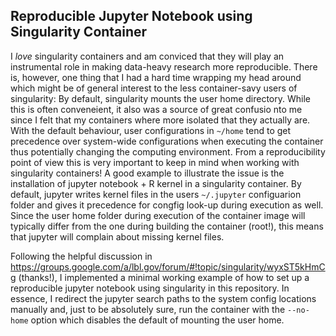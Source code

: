## Reproducible Jupyter Notebook using Singularity Container

I *love* singularity containers and am conviced that they will play an instrumental role in making data-heavy research more reproducible. 
There is, however, one thing that I had a hard time wrapping my head around which might be of general interest to the less container-savy users of singularity:
By default, singularity mounts the user home directory. 
While this is often conveneient, it also was a source of great confusio nto me since I felt that my containers where more isolated that they actually are.
With the default behaviour, user configurations in `~/home` tend to get precedence over system-wide configurations when executing the container thus potentially changing the computing environment. 
From a reproducibility point of view this is very important to keep in mind when working with singularity containers!
A good example to illustrate the issue is the installation of jupyter notebook + R kernel in a singularity container.
By default, jupyter writes kernel files in the users `~/.jupyter` configuarion folder and gives it precedence for congfig look-up during execution as well.
Since the user home folder during execution of the container image will typically differ from the one during building the container (root!), this means that jupyter will complain about missing kernel files.

Following the helpful discussion in https://groups.google.com/a/lbl.gov/forum/#!topic/singularity/wyxST5kHmCg (thanks!), I implemented a minimal working example of how to set up a reproducible jupyter notebook using singularity in this repository.
In essence, I redirect the jupyter search paths to the system config locations manually and, just to be absolutely sure, run the container with the `--no-home` option which disables the default of mounting the  user home.
